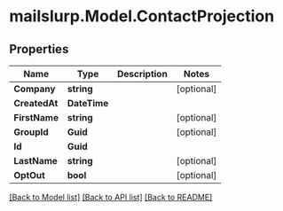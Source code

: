 # mailslurp.Model.ContactProjection
## Properties

Name | Type | Description | Notes
------------ | ------------- | ------------- | -------------
**Company** | **string** |  | [optional] 
**CreatedAt** | **DateTime** |  | 
**FirstName** | **string** |  | [optional] 
**GroupId** | **Guid** |  | [optional] 
**Id** | **Guid** |  | 
**LastName** | **string** |  | [optional] 
**OptOut** | **bool** |  | [optional] 

[[Back to Model list]](../README.md#documentation-for-models) [[Back to API list]](../README.md#documentation-for-api-endpoints) [[Back to README]](../README.md)

